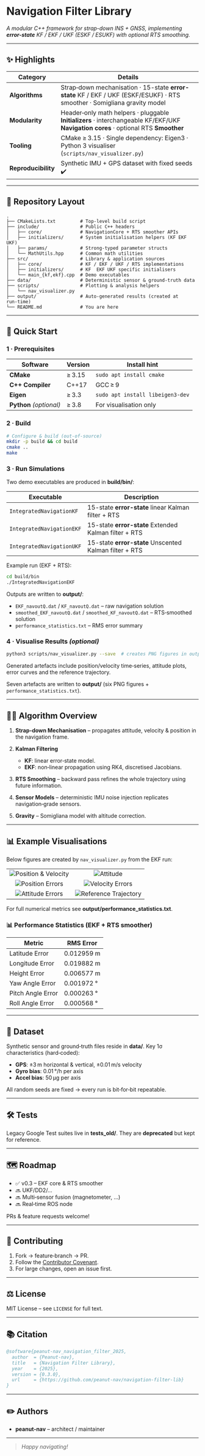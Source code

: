 # Navigation Filter Library

*A modular C++ framework for strap-down INS + GNSS, implementing **error-state** KF / EKF / UKF (ESKF / ESUKF) with optional RTS smoothing.*

---

## ✨ Highlights

| Category            | Details                                                                                                                         |
| ------------------- | ------------------------------------------------------------------------------------------------------------------------------- |
| **Algorithms**      | Strap‑down mechanisation · 15-state **error-state** KF / EKF / UKF (ESKF/ESUKF) · RTS smoother · Somigliana gravity model                         |
| **Modularity**      | Header‑only math helpers · pluggable **Initializers** · interchangeable KF/EKF/UKF **Navigation cores** · optional RTS **Smoother** |
| **Tooling**         | CMake ≥ 3.15 · Single dependency: Eigen3 · Python 3 visualiser (`scripts/nav_visualizer.py`)                                    |
| **Reproducibility** | Synthetic IMU + GPS dataset with fixed seeds ✔️                                                                                 |

---

## 📂 Repository Layout

```text
.
├── CMakeLists.txt         # Top‑level build script
├── include/               # Public C++ headers
│   ├── core/              # NavigationCore + RTS smoother APIs
│   ├── initializers/      # System initialisation helpers (KF EKF UKF)
│   ├── params/            # Strong‑typed parameter structs
│   └── MathUtils.hpp      # Common math utilities
├── src/                   # Library & application sources
│   ├── core/              # KF / EKF / UKF / RTS implementations
│   ├── initializers/      # KF  EKF UKF specific initialisers
│   └── main_{kf,ekf}.cpp  # Demo executables
├── data/                  # Deterministic sensor & ground‑truth data
├── scripts/               # Plotting & analysis helpers
│   └── nav_visualizer.py
├── output/                # Auto‑generated results (created at run‑time)
└── README.md              # You are here
```

---

## 🚀 Quick Start

### 1 · Prerequisites

| Software                | Version | Install hint                       |
| ----------------------- | ------- | ---------------------------------- |
| **CMake**               | ≥ 3.15  | `sudo apt install cmake`           |
| **C++ Compiler**        | C++17   | GCC ≥ 9
| **Eigen**               | ≥ 3.3   | `sudo apt install libeigen3-dev`   |
| **Python** *(optional)* | ≥ 3.8   | For visualisation only             |

### 2 · Build

```bash
# Configure & build (out‑of‑source)
mkdir -p build && cd build
cmake ..
make
```

### 3 · Run Simulations

Two demo executables are produced in **build/bin/**:

| Executable                | Description                                    |
| ------------------------- | ---------------------------------------------- |
| `IntegratedNavigationKF`  | 15-state **error-state** linear Kalman filter + RTS         |
| `IntegratedNavigationEKF` | 15-state **error-state** Extended Kalman filter + RTS |
| `IntegratedNavigationUKF` | 15-state **error-state** Unscented Kalman filter + RTS |

Example run (EKF + RTS):

```bash
cd build/bin
./IntegratedNavigationEKF
```

Outputs are written to **output/**:

* `EKF_navoutQ.dat` / `KF_navoutQ.dat` – raw navigation solution
* `smoothed_EKF_navoutQ.dat` / `smoothed_KF_navoutQ.dat` – RTS‑smoothed solution
* `performance_statistics.txt` – RMS error summary

### 4 · Visualise Results *(optional)*

```bash
python3 scripts/nav_visualizer.py --save  # creates PNG figures in output/
```

Generated artefacts include position/velocity time‑series, attitude plots, error curves and the reference trajectory.

Seven artefacts are written to **output/** (six PNG figures + `performance_statistics.txt`).

---

## 🧑‍🔬 Algorithm Overview

1. **Strap‑down Mechanisation** – propagates attitude, velocity & position in the navigation frame.
2. **Kalman Filtering**

   * **KF**: linear error‑state model.
   * **EKF**: non‑linear propagation using RK4, discretised Jacobians.
3. **RTS Smoothing** – backward pass refines the whole trajectory using future information.
4. **Sensor Models** – deterministic IMU noise injection replicates navigation‑grade sensors.
5. **Gravity** – Somigliana model with altitude correction.

---

## 📊 Example Visualisations

Below figures are created by `nav_visualizer.py` from the EKF run:

|                                                              |                                                          |
| :----------------------------------------------------------: | :------------------------------------------------------: |
| ![Position & Velocity](output/position_velocity_results.png) |        ![Attitude](output/attitude_estimation.png)       |
|        ![Position Errors](output/position_errors.png)        |      ![Velocity Errors](output/velocity_errors.png)      |
|        ![Attitude Errors](output/attitude_errors.png)        | ![Reference Trajectory](output/reference_trajectory.png) |

For full numerical metrics see **output/performance\_statistics.txt**.

### 📊 Performance Statistics (EKF + RTS smoother)

| Metric                  | RMS Error     |
|-------------------------|---------------|
| Latitude Error          | 0.012959 m    |
| Longitude Error         | 0.019882 m    |
| Height Error            | 0.006577 m    |
| Yaw Angle Error         | 0.001972 °    |
| Pitch Angle Error       | 0.000263 °    |
| Roll Angle Error        | 0.000568 °    |

---

## 📁 Dataset

Synthetic sensor and ground‑truth files reside in **data/**. Key 1σ characteristics (hard‑coded):

* **GPS**: ±3 m horizontal & vertical, ±0.01 m/s velocity
* **Gyro bias**: 0.01 °/h per axis
* **Accel bias**: 50 µg per axis

All random seeds are fixed → every run is bit‑for‑bit repeatable.

---

## 🛠️ Tests

Legacy Google Test suites live in **tests\_old/**. They are **deprecated** but kept for reference.

---

## 🗺️ Roadmap

* ✅ v0.3 – EKF core & RTS smoother
* 🔜 UKF/DD2/...
* 🔜 Multi‑sensor fusion (magnetometer, …)
* 🔜 Real‑time ROS node

PRs & feature requests welcome!

---

## 🤝 Contributing

1. Fork → feature‑branch → PR.
2. Follow the [Contributor Covenant](https://www.contributor-covenant.org/).
3. For large changes, open an issue first.

---

## ⚖️ License

MIT License – see `LICENSE` for full text.

---

## 📚 Citation

```bibtex
@software{peanut-nav_navigation_filter_2025,
  author  = {Peanut‑nav},
  title   = {Navigation Filter Library},
  year    = {2025},
  version = {0.3.0},
  url     = {https://github.com/peanut-nav/navigation-filter-lib}
}
```

---

## ✏️ Authors

* **peanut‑nav** – architect / maintainer

---

> *Happy navigating!*
